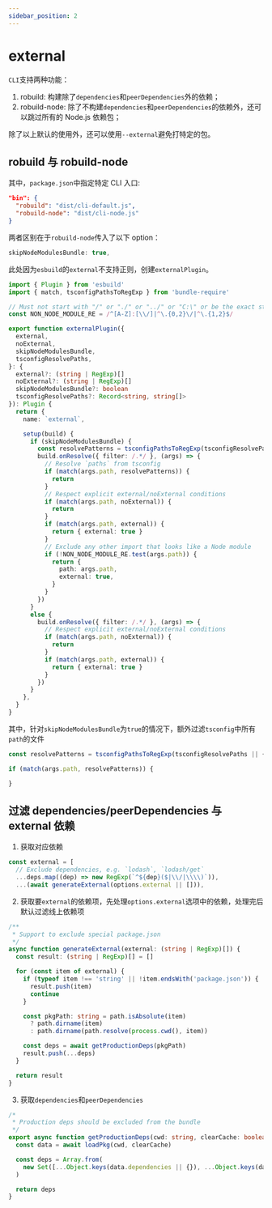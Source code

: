 ```yaml
---
sidebar_position: 2
---
```


# external

`CLI`支持两种功能：

1. robuild: 构建除了`dependencies`和`peerDependencies`外的依赖；
2. robuild-node: 除了不构建`dependencies`和`peerDependencies`的依赖外，还可以跳过所有的 Node.js 依赖包；

除了以上默认的使用外，还可以使用`--external`避免打特定的包。

## robuild 与 robuild-node

其中，`package.json`中指定特定 CLI 入口:

```json
"bin": {
  "robuild": "dist/cli-default.js",
  "robuild-node": "dist/cli-node.js"
}
```

两者区别在于`robuild-node`传入了以下 option：

```typescript
skipNodeModulesBundle: true,
```

此处因为`esbuild`的`external`不支持正则，创建`externalPlugin`。

```typescript
import { Plugin } from 'esbuild'
import { match, tsconfigPathsToRegExp } from 'bundle-require'

// Must not start with "/" or "./" or "../" or "C:\" or be the exact strings ".." or "."
const NON_NODE_MODULE_RE = /^[A-Z]:[\\/]|^\.{0,2}\/|^\.{1,2}$/

export function externalPlugin({
  external,
  noExternal,
  skipNodeModulesBundle,
  tsconfigResolvePaths,
}: {
  external?: (string | RegExp)[]
  noExternal?: (string | RegExp)[]
  skipNodeModulesBundle?: boolean
  tsconfigResolvePaths?: Record<string, string[]>
}): Plugin {
  return {
    name: `external`,

    setup(build) {
      if (skipNodeModulesBundle) {
        const resolvePatterns = tsconfigPathsToRegExp(tsconfigResolvePaths || {})
        build.onResolve({ filter: /.*/ }, (args) => {
          // Resolve `paths` from tsconfig
          if (match(args.path, resolvePatterns)) {
            return
          }
          // Respect explicit external/noExternal conditions
          if (match(args.path, noExternal)) {
            return
          }
          if (match(args.path, external)) {
            return { external: true }
          }
          // Exclude any other import that looks like a Node module
          if (!NON_NODE_MODULE_RE.test(args.path)) {
            return {
              path: args.path,
              external: true,
            }
          }
        })
      }
      else {
        build.onResolve({ filter: /.*/ }, (args) => {
          // Respect explicit external/noExternal conditions
          if (match(args.path, noExternal)) {
            return
          }
          if (match(args.path, external)) {
            return { external: true }
          }
        })
      }
    },
  }
}
```

其中，针对`skipNodeModulesBundle`为`true`的情况下，额外过滤`tsconfig`中所有`path`的文件

```typescript
const resolvePatterns = tsconfigPathsToRegExp(tsconfigResolvePaths || {})

if (match(args.path, resolvePatterns)) {

}
```

## 过滤 dependencies/peerDependencies 与 external 依赖

1. 获取对应依赖

```typescript
const external = [
  // Exclude dependencies, e.g. `lodash`, `lodash/get`
  ...deps.map((dep) => new RegExp(`^${dep}($|\\/|\\\\)`)),
  ...(await generateExternal(options.external || [])),
```

2. 获取要`external`的依赖项，先处理`options.external`选项中的依赖，处理完后默认过滤线上依赖项

```typescript
/**
 * Support to exclude special package.json
 */
async function generateExternal(external: (string | RegExp)[]) {
  const result: (string | RegExp)[] = []

  for (const item of external) {
    if (typeof item !== 'string' || !item.endsWith('package.json')) {
      result.push(item)
      continue
    }

    const pkgPath: string = path.isAbsolute(item)
      ? path.dirname(item)
      : path.dirname(path.resolve(process.cwd(), item))

    const deps = await getProductionDeps(pkgPath)
    result.push(...deps)
  }

  return result
}
```

3. 获取`dependencies`和`peerDependencies`

```typescript
/*
 * Production deps should be excluded from the bundle
 */
export async function getProductionDeps(cwd: string, clearCache: boolean = false) {
  const data = await loadPkg(cwd, clearCache)

  const deps = Array.from(
    new Set([...Object.keys(data.dependencies || {}), ...Object.keys(data.peerDependencies || {})]),
  )

  return deps
}
```

